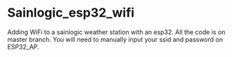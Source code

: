 # Sainlogic_esp32_wifi
Adding WiFi to a sainlogic weather station with an esp32.
All the code is on master branch. You will need to manually input your ssid and password on ESP32_AP.
